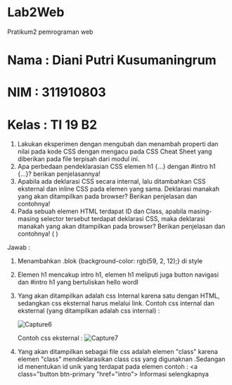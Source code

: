 # Lab2Web
Pratikum2 pemrograman web
# Nama  : Diani Putri Kusumaningrum
# NIM   : 311910803
# Kelas : TI 19 B2
1. Lakukan eksperimen dengan mengubah dan menambah properti dan nilai pada kode CSS dengan mengacu pada CSS Cheat Sheet yang diberikan pada file terpisah dari modul ini.
2. Apa perbedaan pendeklarasian CSS elemen h1 {...} dengan #intro h1 {...}? berikan penjelasannya!
3. Apabila ada deklarasi CSS secara internal, lalu ditambahkan CSS eksternal dan inline CSS pada elemen yang sama. Deklarasi manakah yang akan ditampilkan pada browser? Berikan penjelasan dan contohnya!
4. Pada sebuah elemen HTML terdapat ID dan Class, apabila masing-masing selector tersebut terdapat deklarasi CSS, maka deklarasi manakah yang akan ditampilkan pada browser? Berikan penjelasan dan contohnya! (
)

Jawab : 
1. Menambahkan .blok {background-color: rgb(59, 2, 12);} di style 
2. Elemen h1 mencakup intro h1, elemen h1 meliputi juga button navigasi dan #intro h1 yang bertuliskan hello wordl 
3. Yang akan ditampilkan adalah css Internal karena satu dengan HTML, sedangkan css eksternal harus melalui link. 
	Contoh css internal dan eksternal (yang ditampilkan adalah css internal) :

	![Capture6](https://user-images.githubusercontent.com/81963657/113569140-dded5280-95b1-11eb-971e-e5ef617ea757.PNG)

	Contoh css eksternal :
![Capture7](https://user-images.githubusercontent.com/81963657/113569174-ec3b6e80-95b1-11eb-914f-42de167dd7bc.PNG)

4. Yang akan ditampilkan sebagai file css adalah elemen "class" karena elemen "class" mendeklarasikan class css yang digunaknan .Sedangan id menentukan id unik yang terdapat pada elemen contoh : <a class="button btn-primary "href="intro"> Informasi selengkapnya
